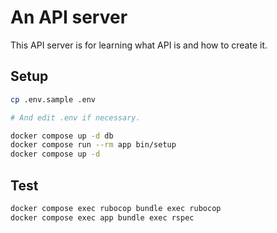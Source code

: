 # An API server

This API server is for learning what API is and how to create it.

## Setup

```sh
cp .env.sample .env

# And edit .env if necessary.

docker compose up -d db
docker compose run --rm app bin/setup
docker compose up -d
```

## Test

```sh
docker compose exec rubocop bundle exec rubocop
docker compose exec app bundle exec rspec
```
